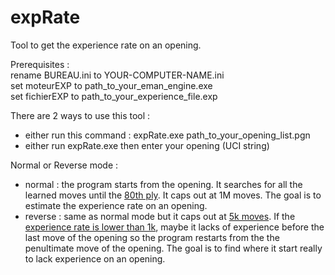 # expRate
Tool to get the experience rate on an opening.<p>

Prerequisites :<br>
rename BUREAU.ini to YOUR-COMPUTER-NAME.ini<br>
set moteurEXP to path_to_your_eman_engine.exe<br>
set fichierEXP to path_to_your_experience_file.exp<p>

There are 2 ways to use this tool :<br>
- either run this command : expRate.exe path_to_your_opening_list.pgn<br>
- either run expRate.exe then enter your opening (UCI string)<p>

Normal or Reverse mode :<br>
- normal : the program starts from the opening. It searches for all the learned moves until the [80th ply](https://github.com/chris13300/expRate/blob/main/expRate/modMain.vb#L160). It caps out at 1M moves. The goal is to estimate the experience rate on an opening.
- reverse : same as normal mode but it caps out at [5k moves](https://github.com/chris13300/expRate/blob/main/expRate/modMain.vb#L243). If the [experience rate is lower than 1k](https://github.com/chris13300/expRate/blob/main/expRate/modMain.vb#L256), maybe it lacks of experience before the last move of the opening so the program restarts from the the penultimate move of the opening. The goal is to find where it start really to lack experience on an opening.
